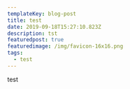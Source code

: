 ```yaml
---
templateKey: blog-post
title: test
date: 2019-09-18T15:27:10.823Z
description: tst
featuredpost: true
featuredimage: /img/favicon-16x16.png
tags:
  - test
---
```

test

